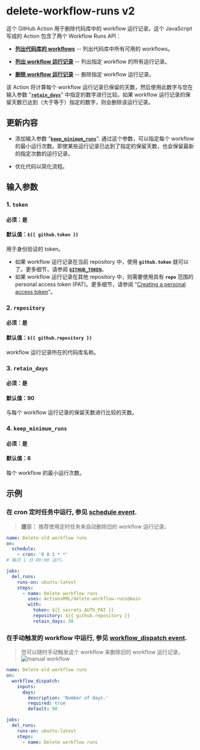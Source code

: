 # delete-workflow-runs v2
这个 GitHub Action 用于删除代码库中的 workflow 运行记录。这个 JavaScript 写成的 Action 包含了两个 Workflow Runs API：

* [**列出代码库的 workflows**](https://docs.github.com/cn/free-pro-team@latest/rest/reference/actions#list-repository-workflows) -- 列出代码库中所有可用的 workflows。

* [**列出 workflow 运行记录**](https://docs.github.com/cn/free-pro-team@latest/rest/reference/actions#list-workflow-runs) -- 列出指定 workflow 的所有运行记录。

* [**删除 workflow 运行记录**](https://docs.github.com/cn/free-pro-team@latest/rest/reference/actions#delete-a-workflow-run) -- 删除指定 workflow 运行记录。

该 Action 将计算每个 workflow 运行记录已保留的天数，然后使用此数字与您在输入参数 "[**`retain_days`**](#3-retain_days)" 中指定的数字进行比较。如果 workflow 运行记录的保留天数已达到（大于等于）指定的数字，则会删除该运行记录。

## 更新内容
* 添加输入参数 "[**`keep_minimum_runs`**](#4-keep_minimum_runs)". 通过这个参数，可以指定每个 workflow 的最小运行次数。即使某些运行记录已达到了指定的保留天数，也会保留最新的指定次数的运行记录。

* 优化代码以简化流程。
##

## 输入参数
### 1. `token`
#### 必须：是
#### 默认值：`${{ github.token }}`
用于身份验证的 token。
* 如果 workflow 运行记录在当前 repository 中，使用 **`github.token`** 就可以了。更多细节，请参阅 [**`GITHUB_TOKEN`**](https://docs.github.com/cn/free-pro-team@latest/actions/reference/authentication-in-a-workflow)。
* 如果 workflow 运行记录在其他 repository 中，则需要使用具有 **`repo`** 范围的 personal access token (PAT)。更多细节，请参阅 "[Creating a personal access token](https://docs.github.com/cn/free-pro-team@latest/github/authenticating-to-github/creating-a-personal-access-token)"。

### 2. `repository`
#### 必须：是
#### 默认值：`${{ github.repository }}`
workflow 运行记录所在的代码库名称。

### 3. `retain_days`
#### 必须：是
#### 默认值：90
与每个 workflow 运行记录的保留天数进行比较的天数。

### 4. `keep_minimum_runs`
#### 必须：是
#### 默认值：6
每个 workflow 的最小运行次数。
##

## 示例
### 在 cron 定时任务中运行, 参见 [schedule event](https://docs.github.com/en/free-pro-team@latest/actions/reference/events-that-trigger-workflows#schedule).
> **提示：** 推荐使用定时任务来自动删除旧的 workflow 运行记录。
```yaml
name: Delete old workflow runs
on:
  schedule:
    - cron: '0 0 1 * *'
# 每月 1 日 00:00 运行。

jobs:
  del_runs:
    runs-on: ubuntu-latest
    steps:
      - name: Delete workflow runs
        uses: ActionsRML/delete-workflow-runs@main
        with:
          token: ${{ secrets.AUTH_PAT }}
          repository: ${{ github.repository }}
          retain_days: 30
```

### 在手动触发的 workflow 中运行, 参见 [workflow_dispatch event](https://docs.github.com/en/free-pro-team@latest/actions/reference/events-that-trigger-workflows#workflow_dispatch).
> 您可以随时手动触发这个 workflow 来删除旧的 workflow 运行记录。 <br/>
![manual workflow](https://github.com/zhoujinshi/delete-workflow-runs/blob/main/img/example.PNG)
```yaml
name: Delete old workflow runs
on:
  workflow_dispatch:
    inputs:
      days:
        description: 'Number of days.'
        required: true
        default: 90

jobs:
  del_runs:
    runs-on: ubuntu-latest
    steps:
      - name: Delete workflow runs
